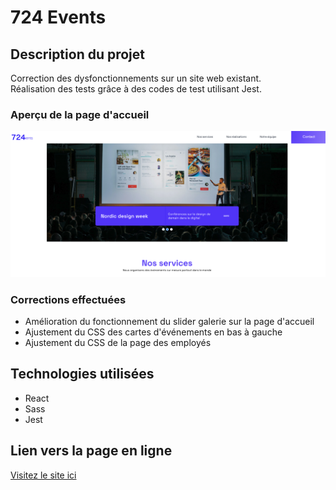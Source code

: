 # 724 Events

## Description du projet

Correction des dysfonctionnements sur un site web existant.  
Réalisation des tests grâce à des codes de test utilisant Jest.

### Aperçu de la page d'accueil

![Capture d'écran de la page d'accueil](./public/LF24T450F_2025-06-10%2022.53.36.png)

### Corrections effectuées

- Amélioration du fonctionnement du slider galerie sur la page d'accueil
- Ajustement du CSS des cartes d'événements en bas à gauche
- Ajustement du CSS de la page des employés

## Technologies utilisées

- React
- Sass
- Jest

## Lien vers la page en ligne

[Visitez le site ici](https://hiro502.github.io/Openclasseroom_Project_10-724events/)
